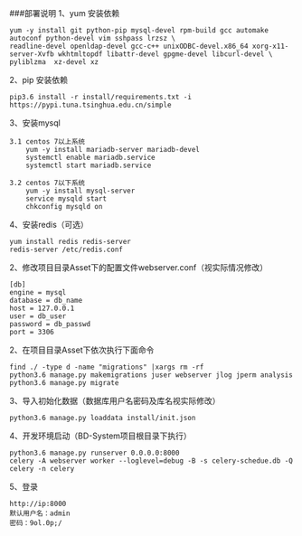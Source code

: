 ###部署说明
1、yum 安装依赖

    yum -y install git python-pip mysql-devel rpm-build gcc automake autoconf python-devel vim sshpass lrzsz \
    readline-devel openldap-devel gcc-c++ unixODBC-devel.x86_64 xorg-x11-server-Xvfb wkhtmltopdf libattr-devel gpgme-devel libcurl-devel \
    pyliblzma  xz-devel xz

2、pip 安装依赖

    pip3.6 install -r install/requirements.txt -i https://pypi.tuna.tsinghua.edu.cn/simple

3、安装mysql

    3.1 centos 7以上系统
        yum -y install mariadb-server mariadb-devel
        systemctl enable mariadb.service
        systemctl start mariadb.service

    3.2 centos 7以下系统
        yum -y install mysql-server
        service mysqld start
        chkconfig mysqld on

4、安装redis（可选）

    yum install redis redis-server
    redis-server /etc/redis.conf

2、修改项目目录Asset下的配置文件webserver.conf（视实际情况修改）

    [db]
    engine = mysql
    database = db_name
    host = 127.0.0.1
    user = db_user
    password = db_passwd
    port = 3306

2、在项目目录Asset下依次执行下面命令

    find ./ -type d -name "migrations" |xargs rm -rf
    python3.6 manage.py makemigrations juser webserver jlog jperm analysis
    python3.6 manage.py migrate

3、导入初始化数据（数据库用户名密码及库名视实际修改）

    python3.6 manage.py loaddata install/init.json

4、开发环境启动（BD-System项目根目录下执行）

    python3.6 manage.py runserver 0.0.0.0:8000
    celery -A webserver worker --loglevel=debug -B -s celery-schedue.db -Q celery -n celery

5、登录

    http://ip:8000
    默认用户名：admin
    密码：9ol.0p;/
